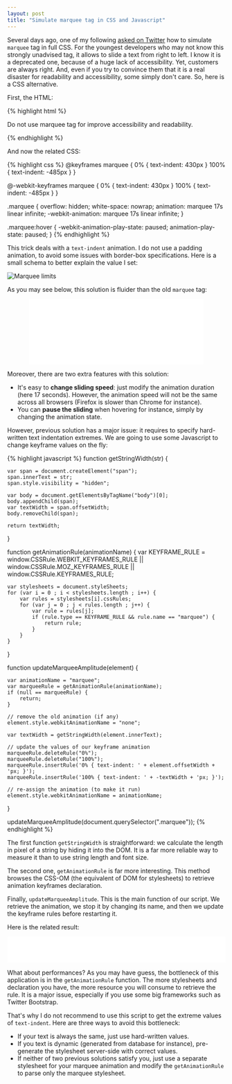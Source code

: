```yaml
---
layout: post
title: "Simulate marquee tag in CSS and Javascript"
---
```


Several days ago, one of my following [asked on Twitter](https://twitter.com/Ornux/status/324451213171109888) how to simulate `marquee` tag in full CSS. For the youngest developers who may not know this strongly unadvised tag, it allows to slide a text from right to left. I know it is a deprecated one, because of a huge lack of accessibility. Yet, customers are always right. And, even if you try to convince them that it is a real disaster for readability and accessibility, some simply don't care. So, here is a CSS alternative.

First, the HTML:

{% highlight html %}
<p class="marquee">Do not use marquee tag for improve accessibility and readability.</p>
{% endhighlight %}

And now the related CSS:

{% highlight css %}
@keyframes marquee {
    0%   { text-indent: 430px }
    100% { text-indent: -485px }
}

@-webkit-keyframes marquee {
    0%   { text-indent: 430px }
    100% { text-indent: -485px }
}

.marquee {
    overflow: hidden;
    white-space: nowrap;
    animation: marquee 17s linear infinite;
    -webkit-animation: marquee 17s linear infinite;
}

.marquee:hover {
    -webkit-animation-play-state: paused;
    animation-play-state: paused;
}
{% endhighlight %}

This trick deals with a `text-indent` animation. I do not use a padding animation, to avoid some issues with border-box specifications. Here is a small schema to better explain the value I set:

<p class="center">
    <img src="/img/posts/marquee-limits.png" alt="Marquee limits" title="Marquee limits" />
</p>

As you may see below, this solution is fluider than the old `marquee` tag:

<iframe width="80%" height="150" src="/labs/marquee/marquee-01.html" frameborder="0" style="margin: 0 10%;"></iframe>

Moreover, there are two extra features with this solution:

* It's easy to **change sliding speed**: just modify the animation duration (here 17 seconds). However, the animation speed will not be the same across all browsers (Firefox is slower than Chrome for instance).
* You can **pause the sliding** when hovering for instance, simply by changing the animation state.

However, previous solution has a major issue: it requires to specify hard-written text indentation extremes. We are going to use some Javascript to change keyframe values on the fly:

{% highlight javascript %}
function getStringWidth(str) {

    var span = document.createElement("span");
    span.innerText = str;
    span.style.visibility = "hidden";

    var body = document.getElementsByTagName("body")[0];
    body.appendChild(span);
    var textWidth = span.offsetWidth;
    body.removeChild(span);

    return textWidth;
}

function getAnimationRule(animationName) {
    var KEYFRAME_RULE = window.CSSRule.WEBKIT_KEYFRAMES_RULE ||
        window.CSSRule.MOZ_KEYFRAMES_RULE ||
        window.CSSRule.KEYFRAMES_RULE;

    var stylesheets = document.styleSheets;
    for (var i = 0 ; i < stylesheets.length ; i++) {
        var rules = stylesheets[i].cssRules;
        for (var j = 0 ; j < rules.length ; j++) {
            var rule = rules[j];
            if (rule.type == KEYFRAME_RULE && rule.name == "marquee") {
                return rule;
            }
        }
    }
}

function updateMarqueeAmplitude(element) {

    var animationName = "marquee";
    var marqueeRule = getAnimationRule(animationName);
    if (null == marqueeRule) {
        return;
    }

    // remove the old animation (if any)
    element.style.webkitAnimationName = "none";

    var textWidth = getStringWidth(element.innerText);

    // update the values of our keyframe animation
    marqueeRule.deleteRule("0%");
    marqueeRule.deleteRule("100%");
    marqueeRule.insertRule('0% { text-indent: ' + element.offsetWidth + 'px; }');
    marqueeRule.insertRule('100% { text-indent: ' + -textWidth + 'px; }');

    // re-assign the animation (to make it run)
    element.style.webkitAnimationName = animationName;
}

updateMarqueeAmplitude(document.querySelector(".marquee"));
{% endhighlight %}

The first function `getStringWidth` is straightforward: we calculate the length in pixel of a string by hiding it into the DOM. It is a far more reliable way to measure it than to use string length and font size.

The second one, `getAnimationRule` is far more interesting. This method browses the CSS-OM (the equivalent of DOM for stylesheets) to retrieve animation keyframes declaration.

Finally, `updateMarqueeAmplitude`. This is the main function of our script. We retrieve the animation, we stop it by changing its name, and then we update the keyframe rules before restarting it.

Here is the related result:

<iframe width="100%" height="60" src="/labs/marquee/marquee-02.html" frameborder="0"></iframe>

What about performances? As you may have guess, the bottleneck of this application is in the `getAnimationRule` function. The more stylesheets and declaration you have, the more resource you will consume to retrieve the rule. It is a major issue, especially if you use some big frameworks such as Twitter Bootstrap.

That's why I do not recommend to use this script to get the extreme values of `text-indent`. Here are three ways to avoid this bottleneck:

* If your text is always the same, just use hard-written values.
* If you text is dynamic (generated from database for instance), pre-generate the stylesheet server-side with correct values.
* If neither of two previous solutions satisfy you, just use a separate stylesheet for your marquee animation and modify the `getAnimationRule` to parse only the marquee stylesheet.

&nbsp;
